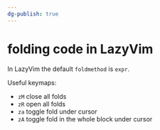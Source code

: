 ```yaml
---
dg-publish: true
---
```

# folding code in LazyVim

In LazyVim the default `foldmethod` is `expr`.

Useful keymaps:

- `zM` close all folds
- `zR` open all folds
- `za` toggle fold under cursor
- `zA` toggle fold in the whole block under cursor
